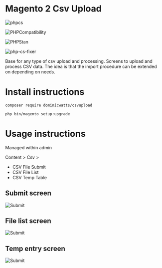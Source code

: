 # Magento 2 Csv Upload #

![phpcs](https://github.com/DominicWatts/CsvUpload/workflows/phpcs/badge.svg)

![PHPCompatibility](https://github.com/DominicWatts/CsvUpload/workflows/PHPCompatibility/badge.svg)

![PHPStan](https://github.com/DominicWatts/CsvUpload/workflows/PHPStan/badge.svg)

![php-cs-fixer](https://github.com/DominicWatts/CsvUpload/workflows/php-cs-fixer/badge.svg)

Base for any type of csv upload and processing.  Screens to upload and process CSV data.  The idea is that the import procedure can be extended on depending on needs.

# Install instructions #

`composer require dominicwatts/csvupload`

`php bin/magento setup:upgrade`

# Usage instructions #

Managed within admin

Content > Csv >
  - CSV File Submit
  - CSV File List
  - CSV Temp Table

## Submit screen ##

![Submit](https://i.snag.gy/0HJDLR.jpg)  

## File list screen ##

![Submit](https://i.snag.gy/10ceN6.jpg)

## Temp entry screen ##

![Submit](https://i.snag.gy/3Wbyp6.jpg)
